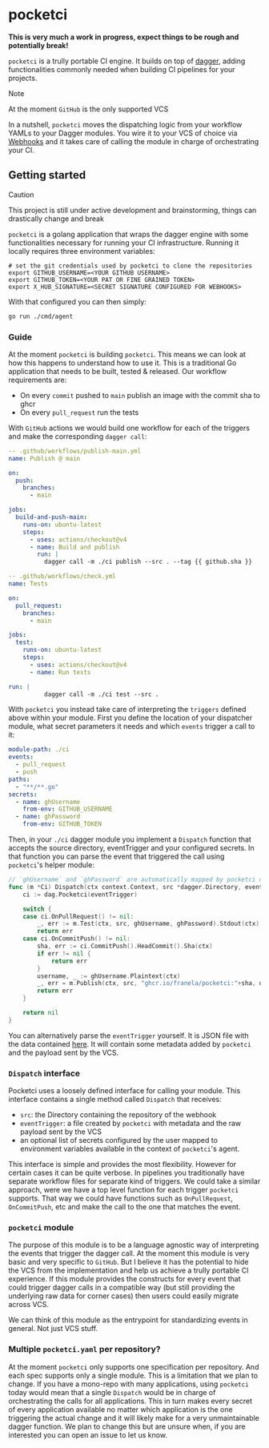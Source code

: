 # pocketci

**This is very much a work in progress, expect things to be rough and potentially break!**


`pocketci` is a trully portable CI engine. It builds on top of [dagger](https://dagger.io), adding functionalities commonly needed when building CI pipelines for your projects. 

> [!NOTE]
> At the moment `GitHub` is the only supported VCS

In a nutshell, `pocketci` moves the dispatching logic from your workflow YAMLs to your Dagger modules. You wire it to your VCS of choice via [Webhooks](https://docs.github.com/en/webhooks/about-webhooks) and it takes care of calling the module in charge of orchestrating your CI.


## Getting started

> [!CAUTION]
> This project is still under active development and brainstorming, things can drastically change and break

`pocketci` is a golang application that wraps the dagger engine with some functionalities necessary for running your CI infrastructure. Running it locally requires three environment variables:
```terminal
# set the git credentials used by pocketci to clone the repositories
export GITHUB_USERNAME=<YOUR GITHUB USERNAME>
export GITHUB_TOKEN=<YOUR PAT OR FINE GRAINED TOKEN>
export X_HUB_SIGNATURE=<SECRET SIGNATURE CONFIGURED FOR WEBHOOKS>
```

With that configured you can then simply:
```sh
go run ./cmd/agent
```

### Guide

At the moment `pocketci` is building `pocketci`. This means we can look at how this happens to understand how to use it. This is a traditional Go application that needs to be built, tested & released. Our workflow requirements are:
- On every `commit` pushed to `main` publish an image with the commit sha to ghcr
- On every `pull_request` run the tests

With `GitHub` actions we would build one workflow for each of the triggers and make the corresponding `dagger call`:
```yaml
-- .github/workflows/publish-main.yml
name: Publish @ main

on:
  push:
    branches:
      - main

jobs:
  build-and-push-main:
    runs-on: ubuntu-latest
    steps:
      - uses: actions/checkout@v4
      - name: Build and publish
        run: |
          dagger call -m ./ci publish --src . --tag {{ github.sha }}

-- .github/workflows/check.yml
name: Tests

on:
  pull_request:
    branches:
      - main

jobs:
  test:
    runs-on: ubuntu-latest
    steps:
      - uses: actions/checkout@v4
      - name: Run tests

run: |
          dagger call -m ./ci test --src .
```

With `pocketci` you instead take care of interpreting the `triggers` defined above within your module. First you define the location of your dispatcher module, what secret parameters it needs and which `events` trigger a call to it:
```yaml
module-path: ./ci
events:
  - pull_request
  - push
paths:
  - "**/**.go"
secrets:
  - name: ghUsername
    from-env: GITHUB_USERNAME
  - name: ghPassword
    from-env: GITHUB_TOKEN
```

Then, in your `./ci` dagger module you implement a `Dispatch` function that accepts the source directory, eventTrigger and your configured secrets. In that function you can parse the event that triggered the call using `pocketci`'s helper module:
```go
// `ghUsername` and `ghPassword` are automatically mapped by pocketci using what you specify in the `pocketci.yaml`
func (m *Ci) Dispatch(ctx context.Context, src *dagger.Directory, eventTrigger *dagger.File, ghUsername, ghPassword *dagger.Secret) error {
	ci := dag.Pocketci(eventTrigger)

	switch {
	case ci.OnPullRequest() != nil:
		_, err := m.Test(ctx, src, ghUsername, ghPassword).Stdout(ctx)
		return err
	case ci.OnCommitPush() != nil:
		sha, err := ci.CommitPush().HeadCommit().Sha(ctx)
		if err != nil {
			return err
		}
		username, _ := ghUsername.Plaintext(ctx)
		_, err = m.Publish(ctx, src, "ghcr.io/franela/pocketci:"+sha, username, ghPassword)
		return err
	}

	return nil
}
```

You can alternatively parse the `eventTrigger` yourself. It is JSON file with the data contained [here](pocketci/server.go#L21). It will contain some metadata added by `pocketci` and the payload sent by the VCS.

### `Dispatch` interface

Pocketci uses a loosely defined interface for calling your module. This interface contains a single method called `Dispatch` that receives:
- `src`: the Directory containing the repository of the webhook
- `eventTrigger`: a file created by `pocketci` with metadata and the raw payload sent by the VCS
- an optional list of secrets configured by the user mapped to environment variables available in the context of `pocketci`'s agent.

This interface is simple and provides the most flexibility. However for certain cases it can be quite verbose. In pipelines you traditionally have separate workflow files for separate kind of triggers. We could take a similar approach, were we have a top level function for each trigger `pocketci` supports. That way we could have functions such as `OnPullRequest`, `OnCommitPush`, etc and make the call to the one that matches the event.

### `pocketci` module

The purpose of this module is to be a language agnostic way of interpreting the events that trigger the dagger call. At the moment this module is very basic and very specific to `GitHub`. But I believe it has the potential to hide the VCS from the implementation and help us achieve a trully portable CI experience. If this module provides the constructs for every event that could trigger dagger calls in a compatible way (but still providing the underlying raw data for corner cases) then users could easily migrate across VCS.

We can think of this module as the entrypoint for standardizing events in general. Not just VCS stuff.

### Multiple `pocketci.yaml` per repository?

At the moment `pocketci` only supports one specification per repository. And each spec supports only a single module. This is a limitation that we plan to change. If you have a mono-repo with many applications, using `pocketci` today would mean that a single `Dispatch` would be in charge of orchestrating the calls for all applications. This in turn makes every secret of every application available no matter which application is the one triggering the actual change and it will likely make for a very unmaintainable dagger function. We plan to change this but are unsure when, if you are interested you can open an issue to let us know.

